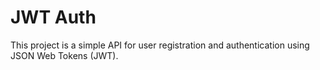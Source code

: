 # JWT Auth

This project is a simple API for user registration and authentication using JSON Web Tokens (JWT).
